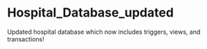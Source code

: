 # Hospital_Database_updated
Updated hospital database which now includes triggers, views, and transactions!
